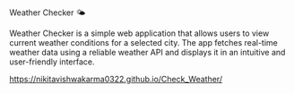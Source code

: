 Weather Checker 🌤️


Weather Checker is a simple web application that allows users to view current weather conditions for a selected city. The app fetches real-time weather data using a reliable weather API and displays it in an intuitive and user-friendly interface.

https://nikitavishwakarma0322.github.io/Check_Weather/
